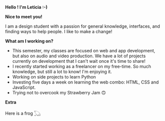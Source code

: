 <b>Hello ! I'm Leticia :-)</b>

<!--- [LinkedIn] [follow] [Behance] [site] [fiverr] [99freelas]

(imagem href="https://i.pinimg.com/originals/05/85/c4/0585c4293586457719e5b769bb0e84f1.jpg") --->

<b>Nice to meet you!</b>

I am a design student with a passion for general knowledge, interfaces, and finding ways to help people. I like to make a change!

<b>What am I working on?</b>

  - This semester, my classes are focused on web and app development, but also on audio and video production. We have a lot of projects currently on development that I can't wait once it's time to share!
  - I recently started working as a freelancer on my free-time. So much knowledge, but still a lot to know! I'm enjoying it.
  - Working on side projects to learn Python
  - Investing five days a week on learning the web combo: HTML, CSS and JavaScript.
  - Trying not to overcook my Strawberry Jam 🙃

<b>Extra</b>

Here is a frog 𓆏

 


<!---
m00n-sh/m00n-sh is a ✨ special ✨ repository because its `README.md` (this file) appears on your GitHub profile.
You can click the Preview link to take a look at your changes.
--->
